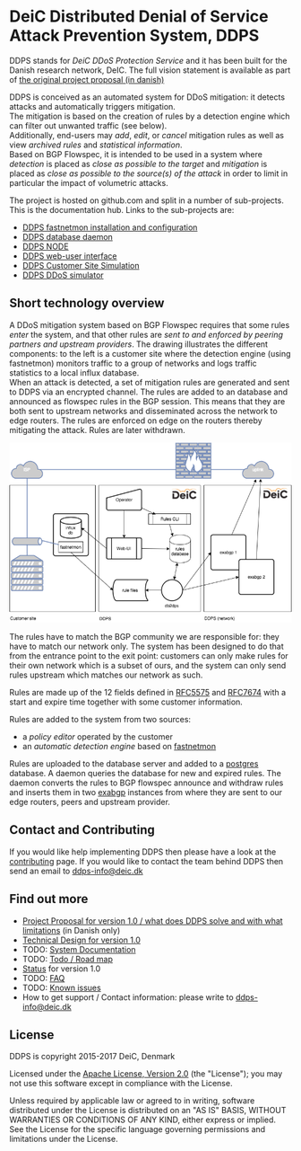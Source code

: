 
# DeiC Distributed Denial of Service Attack Prevention System, DDPS

DDPS stands for _DeiC DDoS Protection Service_ and it has been built for the Danish
research network, DeIC. The full vision statement is available as part of
[the original project proposal (in danish)](docs/DDoS_Detection_and_Mitigation_Service_MB.md)

DDPS is conceived as an automated system for DDoS mitigation: it detects attacks
and automatically triggers mitigation.        
The mitigation is based on the creation of rules by a detection engine which
can filter out unwanted traffic (see below).         
Additionally, end-users may _add_, _edit_, or _cancel_ mitigation rules as well as
view _archived rules_ and _statistical information_.        
Based on BGP Flowspec, it is intended to be used in a system where _detection_ is
placed as _close as possible to the target_ and _mitigation_ is
placed as _close as possible to the source(s) of the attack_ in order to limit
in particular the impact of volumetric attacks.

The project is hosted on github.com and split in a number of sub-projects. This is
the documentation hub. Links to the sub-projects are:

  - [DDPS fastnetmon installation and configuration](https://github.com/deic-dk/DDPS-fastnetmon)
  - [DDPS database daemon](https://github.com/deic-dk/DDPS-db2dps)
  - [DDPS NODE](https://github.com/deic-dk/ddps-node)
  - [DDPS web-user interface](https://github.com/deic-dk/gossamer)
  - [DDPS Customer Site Simulation](https://github.com/deic-dk/DDPS-customer)
  - [DDPS DDoS simulator](https://github.com/deic-dk/DDPS-attacker)

## Short technology overview

A DDoS mitigation system based on BGP Flowspec requires that some rules 
_enter_ the system, and that other rules are _sent to and enforced by peering
partners and upstream providers_. The drawing illustrates the different
components: to the left is a customer site where the detection engine (using
fastnetmon) monitors traffic to a group of networks and logs traffic statistics
to a local influx database.       
When an attack is detected, a set of mitigation rules are generated and sent to
DDPS via an encrypted channel. The rules are added to an database and announced
as flowspec rules in the BGP session. This means that they are both sent to
upstream networks and disseminated across the network to edge routers. The
rules are enforced on edge on the routers thereby mitigating the attack. Rules
are later withdrawn.

![](docs/assets/img/workflow.png)

<!--
	the image is made in Draw.io (chrome app), the src is in media/docs/workflow.xml
-->

The rules have to match the BGP community we are responsible for: they have to
match our network only. The system has been designed to do that from the
entrance point to the exit point: customers can only make rules for their own
network which is a subset of ours, and the system can only send rules upstream
which matches our network as such.

Rules are made up of the 12 fields defined in
[RFC5575](https://tools.ietf.org/html/rfc5575) and
[RFC7674](https://tools.ietf.org/html/rfc7674) with a start and expire time
together with some customer information.

Rules are added to the system from two sources:

  - a *policy editor* operated by the customer
  - an *automatic detection engine* based on
    [fastnetmon](https://github.com/pavel-odintsov/fastnetmon)

Rules are uploaded to the database server and added to a
[postgres](https://www.postgresql.org) database. A daemon queries the database
for new and expired rules. The daemon converts the rules to BGP flowspec
announce and withdraw rules and inserts them in two
[exabgp](https://github.com/Exa-Networks/exabgp) instances from where they are
sent to our edge routers, peers and upstream provider.

## Contact and Contributing

If you would like help implementing DDPS then please have a look at the
[contributing](docs/contributing.md) page. If you would like to contact
the team behind DDPS then send an email to [ddps-info@deic.dk](mailto:ddps-info@deic.dk)

## Find out more

  - [Project Proposal for version 1.0 / what does DDPS solve and with what limitations](docs/DDoS_Detection_and_Mitigation_Service_MB.md) (in Danish only)
  - [Technical Design for version 1.0](docs/DDPS-technical-documentation.md)
  - TODO: [System Documentation](docs/stubfile.md)
  - TODO: [Todo / Road map](docs/stubfile.md)
  - [Status](docs/status-notes.md) for version 1.0
  - TODO: [FAQ](docs/stubfile.md)
  - TODO: [Known issues](docs/stubfile.md)
  - How to get support / Contact information: please write to [ddps-info@deic.dk](mailto:ddps-info@deic.dk)

## License

DDPS is copyright 2015-2017 DeiC, Denmark

Licensed under the [Apache License, Version 2.0](http://www.apache.org/licenses/LICENSE-2.0)
(the "License"); you may not use this software except in compliance with the
License.

Unless required by applicable law or agreed to in writing, software distributed
under the License is distributed on an "AS IS" BASIS, WITHOUT WARRANTIES OR
CONDITIONS OF ANY KIND, either express or implied. See the License for the
specific language governing permissions and limitations under the License.


